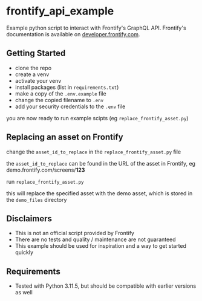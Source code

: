 # frontify_api_example
Example python script to interact with Frontify's GraphQL API.
Frontify's documentation is available on [developer.frontify.com](https://developer.frontify.com/).

## Getting Started
- clone the repo
- create a venv
- activate your venv
- install packages (list in `requirements.txt`)
- make a copy of the `.env.example` file
- change the copied filename to `.env`
- add your security credentials to the `.env` file

you are now ready to run example scipts (eg `replace_frontify_asset.py`)


## Replacing an asset on Frontify
change the `asset_id_to_replace` in the `replace_frontify_asset.py` file

the `asset_id_to_replace` can be found in the URL of the asset in Frontify, eg demo.frontify.com/screens/**123**

run `replace_frontify_asset.py`

this will replace the specified asset with the demo asset, which is stored in the `demo_files` directory

## Disclaimers
- This is not an official script provided by Frontify
- There are no tests and quality / maintenance are not guaranteed
- This example should be used for inspiration and a way to get started quickly

## Requirements
- Tested with Python 3.11.5, but should be compatible with earlier versions as well
